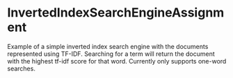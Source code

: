 # InvertedIndexSearchEngineAssignment

Example of a simple inverted index search engine with the documents represented using TF-IDF. 
Searching for a term will return the document with the highest tf-idf score for that word.
Currently only supports one-word searches.

